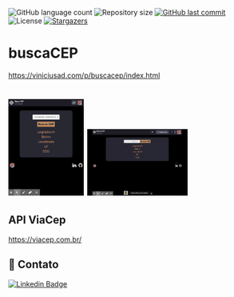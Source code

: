 <p  align="left">
<img  alt="GitHub language count"  src="https://img.shields.io/github/languages/count/viniciusad/buscaCEP">
<img  alt="Repository size"  src="https://img.shields.io/github/repo-size/viniciusad/buscaCEP">
<a  href="https://github.com/viniciusad/README-ecoleta/commits/master">
<img  alt="GitHub last commit"  src="https://img.shields.io/github/last-commit/viniciusad/buscaCEP">
</a>
<img  alt="License"  src="https://img.shields.io/badge/license-MIT-brightgreen">
<a  href="https://github.com/viniciusad/buscaCEP/stargazers">
<img  alt="Stargazers"  src="https://img.shields.io/github/stars/viniciusad/buscaCEP?style=social">
</a>
</p>

# buscaCEP
https://viniciusad.com/p/buscacep/index.html
<h1 float="left">
<img src="https://raw.githubusercontent.com/viniciusad/buscaCEP/master/assets/interface.gif" width="30%">
<img src="https://raw.githubusercontent.com/viniciusad/buscaCEP/master/assets/responsive.gif" width="40%">
</h1>

## API ViaCep
https://viacep.com.br/

## 📧 Contato
[![Linkedin Badge](https://img.shields.io/badge/-Vinicius%20Silva-blue?style=flat-square&logo=Linkedin&logoColor=white&link=https://www.linkedin.com/in/viniciusad/)](https://www.linkedin.com/in/viniciusad/)
